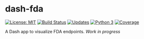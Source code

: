 # dash-fda
[![License: MIT](https://img.shields.io/badge/License-MIT-blue.svg)](https://opensource.org/licenses/MIT) [![Build Status](https://travis-ci.org/jackdbd/dash-fda.svg?branch=master)](https://travis-ci.org/jackdbd/dash-fda) [![Updates](https://pyup.io/repos/github/jackdbd/dash-fda/shield.svg)](https://pyup.io/repos/github/jackdbd/dash-fda/) [![Python 3](https://pyup.io/repos/github/jackdbd/dash-fda/python-3-shield.svg)](https://pyup.io/repos/github/jackdbd/dash-fda/) [![Coverage](https://codecov.io/github/jackdbd/dash-fda/coverage.svg?branch=master)](https://codecov.io/github/jackdbd/dash-fda?branch=master)

A Dash app to visualize FDA endpoints. *Work in progress*
